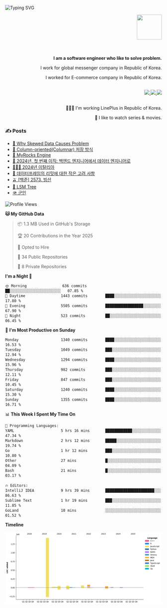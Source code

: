 ![Typing SVG](https://readme-typing-svg.herokuapp.com/?lines=Hello,+I'm+Changkwon+😎&height=150&width=1024&size=40&color=458588&background=282828&center=true&vCenter=true&multiline=false&duration=2000&pause=0)

<div align=right>
  <a href="https://github.com/devxb/gitanimals">
    <img
      src="https://render.gitanimals.org/lines/spearkkk?pet-id=624227435622945015"
      width="80"
      height="80"
    />
  </a>
  <br/>
  <br/>  
  <br/>
  
  **I am a software engineer who like to solve problem.**<br/>

  I work for global messenger company in Republic of Korea.<br/> 
  
  I worked for E-commerce company in Republic of Korea.<br/>
  <br/>

  <a href="https://www.linkedin.com/in/spearkkk/" target="_blank">
    <img src="https://img.shields.io/badge/LinkedIn-305D61.svg?&style=for-the-badge&logo=linkedin&logoColor=ffffff&labelColor=305D61&logoWidth=20"/>
  </a>
  <a href="http://spearkkk.dev/en/resume/" target="_blank">
    <img src="https://img.shields.io/badge/resume-305D61.svg?&style=for-the-badge&logo=ReadtheDocs&logoColor=ffffff&labelColor=305D61&logoWidth=20"/>
  </a>
  <a href="https://spearkkk.dev/" target="_blank">
    <img src="https://img.shields.io/badge/blog-305D61.svg?&style=for-the-badge&logo=ReadtheDocs&logoColor=ffffff&labelColor=305D61&logoWidth=20"/>
  </a>
  
  <br/>
  <br/>
  
  👨🏼‍💻 I'm working LinePlus in Republic of Korea.
  <br/>
  
  🍿 I like to watch series & movies.
  <br/>

</div>
  
<div align=left>
  
  <div>
    
  ### ✍️ Posts
    
  </div>
  
  <!-- BLOGPOSTS:START -->
- [🍐 Why Skewed Data Causes Problem](https://spearkkk.dev/why-skewed-data-causes-problem)
- [🥖 Column-oriented(Columnar) 저장 방식](https://spearkkk.dev/column-oriented)
- [🍓 MyRocks Engine](https://spearkkk.dev/my-rocks_engine)
- [📝 2024년, 첫 번째 이직: 백엔드 엔지니어에서 데이터 엔지니어로](https://spearkkk.dev/2024-first-changing-company-from-backend-to-data-engineer)
- [🧑🏼‍🍳 2024년 이탈리아](https://spearkkk.dev/2024-italy)
- [🍄 데이터프레임의 리밋에 대한 작은 고려 사항](https://spearkkk.dev/dataframe-limit)
- [🫒 [백준] 2573. 빙산](https://spearkkk.dev/%EB%B0%B1%EC%A4%80-2573-%EB%B9%99%EC%82%B0)
- [🌽 LSM Tree](https://spearkkk.dev/lsm-tree)
- [🪖 군인](https://spearkkk.dev/soldier)
<!-- BLOGPOSTS:END -->

  
<!--START_SECTION:waka-->
![Profile Views](http://img.shields.io/badge/Profile%20Views-0-blue)

**🐱 My GitHub Data** 

> 📦 1.3 MB Used in GitHub's Storage 
 > 
> 🏆 20 Contributions in the Year 2025
 > 
> 💼 Opted to Hire
 > 
> 📜 34 Public Repositories 
 > 
> 🔑 8 Private Repositories 
 > 
**I'm a Night 🦉** 

```text
🌞 Morning                636 commits         ██░░░░░░░░░░░░░░░░░░░░░░░   07.85 % 
🌆 Daytime                1443 commits        ████░░░░░░░░░░░░░░░░░░░░░   17.80 % 
🌃 Evening                5505 commits        █████████████████░░░░░░░░   67.90 % 
🌙 Night                  523 commits         ██░░░░░░░░░░░░░░░░░░░░░░░   06.45 % 
```
📅 **I'm Most Productive on Sunday** 

```text
Monday                   1340 commits        ████░░░░░░░░░░░░░░░░░░░░░   16.53 % 
Tuesday                  1049 commits        ███░░░░░░░░░░░░░░░░░░░░░░   12.94 % 
Wednesday                1294 commits        ████░░░░░░░░░░░░░░░░░░░░░   15.96 % 
Thursday                 982 commits         ███░░░░░░░░░░░░░░░░░░░░░░   12.11 % 
Friday                   847 commits         ███░░░░░░░░░░░░░░░░░░░░░░   10.45 % 
Saturday                 1240 commits        ████░░░░░░░░░░░░░░░░░░░░░   15.30 % 
Sunday                   1355 commits        ████░░░░░░░░░░░░░░░░░░░░░   16.71 % 
```


📊 **This Week I Spent My Time On** 

```text
💬 Programming Languages: 
YAML                     5 hrs 16 mins       ████████████░░░░░░░░░░░░░   47.34 % 
Markdown                 2 hrs 12 mins       █████░░░░░░░░░░░░░░░░░░░░   19.74 % 
Go                       1 hr 12 mins        ███░░░░░░░░░░░░░░░░░░░░░░   10.80 % 
Other                    27 mins             █░░░░░░░░░░░░░░░░░░░░░░░░   04.09 % 
Bash                     21 mins             █░░░░░░░░░░░░░░░░░░░░░░░░   03.17 % 

🔥 Editors: 
IntelliJ IDEA            9 hrs 39 mins       ██████████████████████░░░   86.63 % 
Sublime Text             1 hr 19 mins        ███░░░░░░░░░░░░░░░░░░░░░░   11.85 % 
GoLand                   10 mins             ░░░░░░░░░░░░░░░░░░░░░░░░░   01.52 % 
```

**Timeline**

![Lines of Code chart](https://raw.githubusercontent.com/spearkkk/spearkkk/main/assets/bar_graph.png)


<!--END_SECTION:waka-->
</div>

